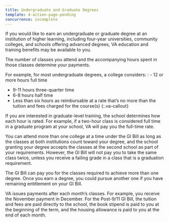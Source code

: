 ```yaml
---
title: Undergraduate and Graduate Degrees
template: 4-action-page-pending
concurrence: incomplete
---
```


If you would like to earn an undergraduate or graduate degree at an institution of higher learning, including four-year universities, community colleges, and schools offering advanced degrees, VA education and training benefits may be available to you.

The number of classes you attend and the accompanying hours spent in those classes determine your payments. 

For example, for most undergraduate degrees, a college considers:
: -	12 or more hours full time
  -	9-11 hours three-quarter time
  -	6-8 hours half time
  -	Less than six hours as reimbursable at a rate that’s no more than the tuition and fees charged for the course(s)
{:.va-callout}

If you are interested in graduate-level training, the school determines how each hour is rated. For example, if a two-hour class is considered full time in a graduate program at your school, VA will pay you the full-time rate.

You can attend more than one college at a time under the GI Bill as long as the classes at both institutions count toward your degree, and the school granting your degree accepts the classes at the second school as part of your requirements. However, the GI Bill will not pay you to take the same class twice, unless you receive a failing grade in a class that is a graduation requirement.

The GI Bill can pay you for the classes required to achieve more than one degree. Once you earn a degree, you could pursue another one if you have remaining entitlement on your GI Bill.

VA issues payments after each month’s classes. For example, you receive the November payment in December. For the Post-9/11 GI Bill, the tuition and fees are paid directly to the school, the book stipend is paid to you at the beginning of the term, and the housing allowance is paid to you at the end of each month.
